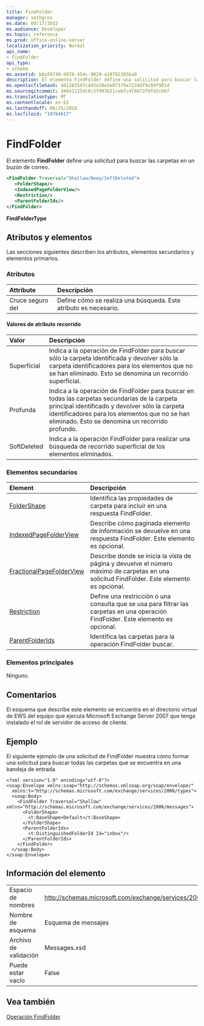 ```yaml
---
title: FindFolder
manager: sethgros
ms.date: 09/17/2015
ms.audience: Developer
ms.topic: reference
ms.prod: office-online-server
localization_priority: Normal
api_name:
- FindFolder
api_type:
- schema
ms.assetid: b8a59740-d978-454c-9629-a10792385ba0
description: El elemento FindFolder define una solicitud para buscar las carpetas en un buzón de correo.
ms.openlocfilehash: d41283547c443e38e2e87379a7224df9c89f901d
ms.sourcegitcommit: 34041125dc8c5f993b21cebfc4f8b72f0fd2cb6f
ms.translationtype: MT
ms.contentlocale: es-ES
ms.lasthandoff: 06/25/2018
ms.locfileid: "19764617"
---
```

# <a name="findfolder"></a>FindFolder

El elemento **FindFolder** define una solicitud para buscar las carpetas en un buzón de correo. 
  
```xml
<FindFolder Traversal="Shallow/Deep/SoftDeleted">
   <FolderShape/>
   <IndexedPageFolderView/>
   <Restriction/>
   <ParentFolderIds/>
</FindFolder>
```

 **FindFolderType**
## <a name="attributes-and-elements"></a>Atributos y elementos

Las secciones siguientes describen los atributos, elementos secundarios y elementos primarios.
  
### <a name="attributes"></a>Atributos

|**Attribute**|**Descripción**|
|:-----|:-----|
|Cruce seguro del  <br/> |Define cómo se realiza una búsqueda. Este atributo es necesario.  <br/> |
   
#### <a name="traversal-attribute-values"></a>Valores de atributo recorrido

|**Valor**|**Descripción**|
|:-----|:-----|
|Superficial  <br/> |Indica a la operación de FindFolder para buscar sólo la carpeta identificada y devolver sólo la carpeta identificadores para los elementos que no se han eliminado. Esto se denomina un recorrido superficial.  <br/> |
|Profunda  <br/> |Indica a la operación de FindFolder para buscar en todas las carpetas secundarias de la carpeta principal identificado y devolver sólo la carpeta identificadores para los elementos que no se han eliminado. Esto se denomina un recorrido profundo.  <br/> |
|SoftDeleted  <br/> |Indica a la operación FindFolder para realizar una búsqueda de recorrido superficial de los elementos eliminados.  <br/> |
   
### <a name="child-elements"></a>Elementos secundarios

|**Element**|**Descripción**|
|:-----|:-----|
|[FolderShape](foldershape.md) <br/> |Identifica las propiedades de carpeta para incluir en una respuesta FindFolder.  <br/> |
|[IndexedPageFolderView](indexedpagefolderview.md) <br/> |Describe cómo paginada elemento de información se devuelve en una respuesta FindFolder. Este elemento es opcional.  <br/> |
|[FractionalPageFolderView](fractionalpagefolderview.md) <br/> |Describe donde se inicia la vista de página y devuelve el número máximo de carpetas en una solicitud FindFolder. Este elemento es opcional.  <br/> |
|[Restriction](restriction.md) <br/> |Define una restricción o una consulta que se usa para filtrar las carpetas en una operación FindFolder. Este elemento es opcional.  <br/> |
|[ParentFolderIds](parentfolderids.md) <br/> |Identifica las carpetas para la operación FindFolder buscar.  <br/> |
   
### <a name="parent-elements"></a>Elementos principales

Ninguno.
  
## <a name="remarks"></a>Comentarios

El esquema que describe este elemento se encuentra en el directorio virtual de EWS del equipo que ejecuta Microsoft Exchange Server 2007 que tenga instalado el rol de servidor de acceso de cliente.
  
## <a name="example"></a>Ejemplo

El siguiente ejemplo de una solicitud de FindFolder muestra cómo formar una solicitud para buscar todas las carpetas que se encuentra en una bandeja de entrada.
  
```
<?xml version="1.0" encoding="utf-8"?>
<soap:Envelope xmlns:soap="http://schemas.xmlsoap.org/soap/envelope/"
  xmlns:t="http://schemas.microsoft.com/exchange/services/2006/types">
  <soap:Body>
    <FindFolder Traversal="Shallow" xmlns="http://schemas.microsoft.com/exchange/services/2006/messages">
      <FolderShape>
        <t:BaseShape>Default</t:BaseShape>
      </FolderShape>
      <ParentFolderIds>
        <t:DistinguishedFolderId Id="inbox"/>
      </ParentFolderIds>
    </FindFolder>
  </soap:Body>
</soap:Envelope>
```

## <a name="element-information"></a>Información del elemento

|||
|:-----|:-----|
|Espacio de nombres  <br/> |http://schemas.microsoft.com/exchange/services/2006/messages  <br/> |
|Nombre de esquema  <br/> |Esquema de mensajes  <br/> |
|Archivo de validación  <br/> |Messages.xsd  <br/> |
|Puede estar vacío  <br/> |False  <br/> |
   
## <a name="see-also"></a>Vea también



[Operación FindFolder](findfolder-operation.md)

